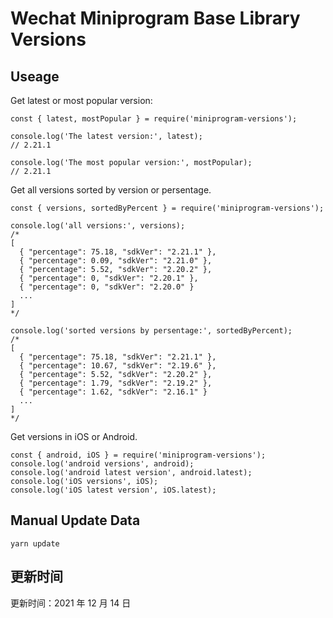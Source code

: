 
# Wechat Miniprogram Base Library Versions

## Useage

Get latest or most popular version:

```;
const { latest, mostPopular } = require('miniprogram-versions');

console.log('The latest version:', latest);
// 2.21.1

console.log('The most popular version:', mostPopular);
// 2.21.1

```

Get all versions sorted by version or persentage.

```
const { versions, sortedByPercent } = require('miniprogram-versions');

console.log('all versions:', versions);
/*
[
  { "percentage": 75.18, "sdkVer": "2.21.1" },
  { "percentage": 0.09, "sdkVer": "2.21.0" },
  { "percentage": 5.52, "sdkVer": "2.20.2" },
  { "percentage": 0, "sdkVer": "2.20.1" },
  { "percentage": 0, "sdkVer": "2.20.0" }
  ...
]
*/

console.log('sorted versions by persentage:', sortedByPercent);
/*
[
  { "percentage": 75.18, "sdkVer": "2.21.1" },
  { "percentage": 10.67, "sdkVer": "2.19.6" },
  { "percentage": 5.52, "sdkVer": "2.20.2" },
  { "percentage": 1.79, "sdkVer": "2.19.2" },
  { "percentage": 1.62, "sdkVer": "2.16.1" }
  ...
]
*/
```

Get versions in iOS or Android.

```
const { android, iOS } = require('miniprogram-versions');
console.log('android versions', android);
console.log('android latest version', android.latest);
console.log('iOS versions', iOS);
console.log('iOS latest version', iOS.latest);
```

## Manual Update Data

```
yarn update
```

## 更新时间

更新时间：2021 年 12 月 14 日

